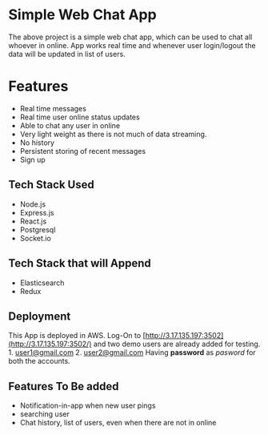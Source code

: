# Simple Web Chat App

The above project is a simple web chat app, which can be used to chat all whoever in online. App works real time and whenever user login/logout the data will be updated in list of users.


# Features

* Real time messages
* Real time user online status updates
* Able to chat any user in online
* Very light weight as there is not much of data streaming.
* No history
* Persistent storing of recent messages
* Sign up

## Tech Stack Used

* Node.js
* Express.js
* React.js
* Postgresql
* Socket.io

## Tech Stack that will Append

* Elasticsearch
* Redux

## Deployment
This App is deployed in AWS. Log-On to [http://3.17.135.197:3502](http://3.17.135.197:3502/) and two demo users are already added for testing.
	1. user1@gmail.com
	2. user2@gmail.com
Having **password** as *pasword* for both the accounts.

## Features To Be added
* Notification-in-app when new user pings
* searching user
* Chat history, list of users, even when there are not in online